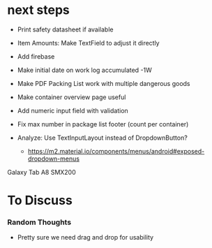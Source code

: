 # next steps
* Print safety datasheet if available
* Item Amounts: Make TextField to adjust it directly
* Add firebase

* Make initial date on work log accumulated -1W

* Make PDF Packing List work with multiple dangerous goods
* Make container overview page useful
* Add numeric input field with validation
* Fix max number in package list footer (count per container)

* Analyze: Use TextInputLayout instead of DropdownButton?
    * https://m2.material.io/components/menus/android#exposed-dropdown-menus

Galaxy Tab A8 SMX200

# To Discuss

### Random Thoughts

* Pretty sure we need drag and drop for usability